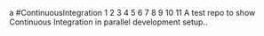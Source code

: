 a
#ContinuousIntegration
1
2
3
4
5
6
7
8
9
10
11
A test repo to show Continuous Integration in parallel development setup..
